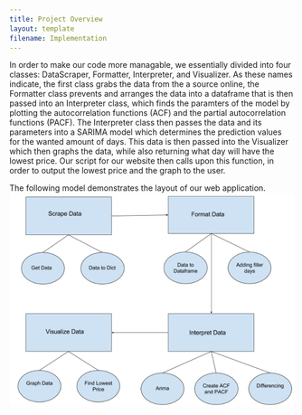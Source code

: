 ```yaml
---
title: Project Overview
layout: template
filename: Implementation
--- 
```

In order to make our code more managable, we essentially divided into four classes: DataScraper, Formatter, Interpreter, and Visualizer. As these names indicate, the first class grabs the data from the a source online, the Formatter class prevents and arranges the data into a dataframe that is then passed into an Interpreter class, which finds the paramters of the model by plotting the autocorrelation functions (ACF) and the partial autocorrelation functions (PACF). The Interpreter class then passes the data and its parameters into a SARIMA model which determines the prediction values for the wanted amount of days. This data is then passed into the Visualizer which then graphs the data, while also returning what day will have the lowest price. Our script for our website then calls upon this function, in order to output the lowest price and the graph to the user.

The following model demonstrates the layout of our web application. 
<img src = 'https://github.com/vickymmcd/AmazonSoftDesWarriors/blob/master/images/SoftDes_ImageClasses.PNG'>
